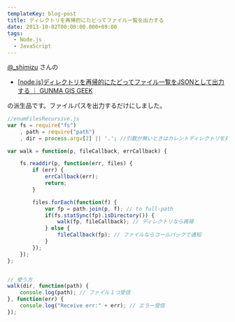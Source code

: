 ```yaml
---
templateKey: blog-post
title: ディレクトリを再帰的にたどってファイル一覧を出力する
date: 2013-10-02T00:00:00.000+09:00
tags:
  - Node.js
  - JavaScript
---
```

[@_shimizu](https://twitter.com/_shimizu) さんの
<!--more-->
* [[node.js]ディレクトリを再帰的にたどってファイル一覧をJSONとして出力する ｜ GUNMA GIS GEEK](http://shimz.me/blog/node-js/2944)

の派生品です。ファイルパスを出力するだけにしました。

```javascript
//enumFilesRecursive.js
var fs = require("fs")
    , path = require("path")
    , dir = process.argv[2] || '.'; //引数が無いときはカレントディレクトリを対象とする

var walk = function(p, fileCallback, errCallback) {

	fs.readdir(p, function(err, files) {
		if (err) {
			errCallback(err);
			return;
		}

		files.forEach(function(f) {
			var fp = path.join(p, f); // to full-path
			if(fs.statSync(fp).isDirectory()) {
				walk(fp, fileCallback); // ディレクトリなら再帰
			} else {
				fileCallback(fp); // ファイルならコールバックで通知
			}
		});
	});
};


// 使う方
walk(dir, function(path) {
	console.log(path); // ファイル１つ受信	
}, function(err) {
	console.log("Receive err:" + err); // エラー受信
});
```